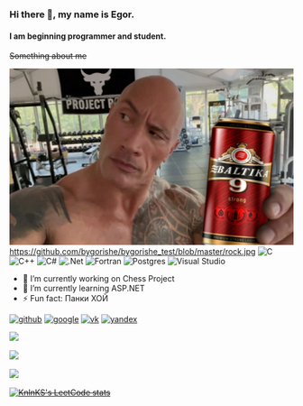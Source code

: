 ### Hi there 👋, my name is Egor.
#### I am beginning programmer and student.
~~Something about me~~

![](https://github.com/bygorishe/bygorishe_test/blob/master/rock.jpg)
https://github.com/bygorishe/bygorishe_test/blob/master/rock.jpg
![C](https://img.shields.io/badge/c-%2300599C.svg?style=for-the-badge&logo=c&logoColor=white)
![C++](https://img.shields.io/badge/c++-%2300599C.svg?style=for-the-badge&logo=c%2B%2B&logoColor=white)
![C#](https://img.shields.io/badge/c%23-%23239120.svg?style=for-the-badge&logo=c-sharp&logoColor=white)
![.Net](https://img.shields.io/badge/.NET-5C2D91?style=for-the-badge&logo=.net&logoColor=white) 
![Fortran](https://img.shields.io/badge/Fortran-%23734F96.svg?style=for-the-badge&logo=fortran&logoColor=white)
![Postgres](https://img.shields.io/badge/postgres-%23316192.svg?style=for-the-badge&logo=postgresql&logoColor=white) 
![Visual Studio](https://img.shields.io/badge/Visual%20Studio-5C2D91.svg?style=for-the-badge&logo=visual-studio&logoColor=white)

- 🔭 I’m currently working on Chess Project 
- 🌱 I’m currently learning ASP.NET 
- ⚡ Fun fact: Панки ХОЙ 


[<img src='https://cdn.jsdelivr.net/npm/simple-icons@3.0.1/icons/github.svg' alt='github' height='40'>](https://github.com/bygorishe)  [<img src='https://cdn.jsdelivr.net/npm/simple-icons@3.0.1/icons/google.svg' alt='google' height='40'>](angrydogeee@gmail.com)  [<img src='https://cdn.jsdelivr.net/npm/simple-icons@3.0.1/icons/vk.svg' alt='vk' height='40'>](https://vk.com/bygorishe)  [<img src='https://cdn.jsdelivr.net/npm/simple-icons@3.0.1/icons/yandex.svg' alt='yandex' height='40'>](prise2010@yandex.ru)  

![](https://github-profile-summary-cards.vercel.app/api/cards/most-commit-language?username=bygorishe&theme=solarized_dark)

![](https://github-profile-summary-cards.vercel.app/api/cards/repos-per-language?username=bygorishe&theme=solarized_dark)

![](https://github-profile-summary-cards.vercel.app/api/cards/stats?username=bygorishe&theme=solarized_dark)

~~[![KnlnKS's LeetCode stats](https://leetcode-stats-six.vercel.app/api?username=KnlnKS&theme=dark)](https://github.com/KnlnKS/leetcode-stats)~~
